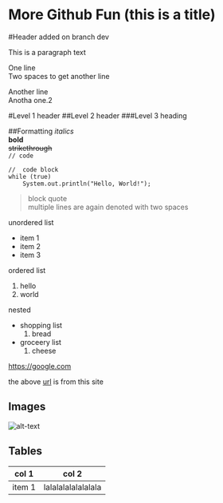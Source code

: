 More Github Fun (this is a title)
=================================

#Header added on branch dev

This is a paragraph text

One line  
Two spaces to get another line  

Another line  
Anotha one.2

#Level 1 header
##Level 2 header
###Level 3 heading

##Formatting
*italics*  
**bold**  
~~strikethrough~~  
`// code`

```
//  code block
while (true)
    System.out.println("Hello, World!");
```

>block quote  
>multiple lines are again denoted with two spaces
  
unordered list
* item 1
* item 2
* item 3

ordered list
1. hello
1. world

nested
* shopping list
    1. bread
* groceery list
    1. cheese
    
https://google.com

the above [url](http://google.com) is from this site

## Images
![alt-text](https://d13ezvd6yrslxm.cloudfront.net/wp/wp-content/images/nicolascage-faceoff-crazy-700x321.jpg)

## Tables
|col 1|col 2|
|---|---|
|item 1| lalalalalalalalala|
